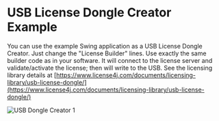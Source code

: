 # USB License Dongle Creator Example

You can use the example Swing application as a USB License Dongle Creator. Just change the "License Builder" lines. Use exactly the same builder code as in your software. It will connect to the license server and validate/activate the license; then will write to the USB. See the licensing library details at [https://www.license4j.com/documents/licensing-library/usb-license-dongle/](https://www.license4j.com/documents/licensing-library/usb-license-dongle/)

![USB Dongle Creator 1](https://www.license4j.com/_images/usb1.png "example screenshot 1")